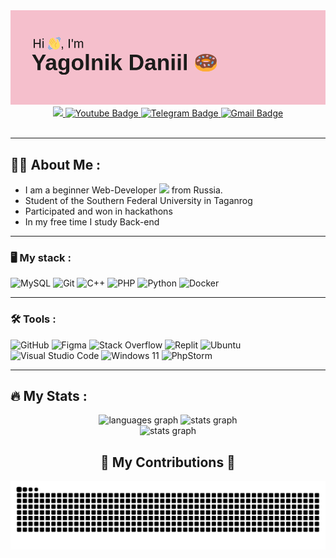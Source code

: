 <img src="https://github.com/bambutcha/bambutcha/blob/main/header.png" alt="banner">


<div id="badges" align="center">
  <a href="https://vk.com/denandyou">
    <img src="https://img.shields.io/badge/Vkontakte-0077B5?logo=VK&logoColor=white&style=for-the-badge" height="35"/>
  </a>
  <a href="https://www.youtube.com/channel/UCu2JkadXQ_2BM5_JAjIJzvA">
    <img src="https://img.shields.io/badge/YouTube-FF0000?style=for-the-badge&logo=youtube&logoColor=white" height="35" alt="Youtube Badge"/>
  </a>
  <a href="https://t.me/Alwaysxdroll">
    <img src="https://img.shields.io/badge/Telegram-blue?style=for-the-badge&logo=telegram&logoColor=white" height="35" alt="Telegram Badge"/>
  </a>
  <a href="mailto:stringdeity@gmail.com">
    <img src="https://img.shields.io/static/v1?message=Gmail&logo=gmail&label=&color=D14836&logoColor=white&labelColor=&style=for-the-badge" height="35" alt="Gmail Badge"/>
  </a>
  
</div>


<div id="viers" align="right">
  <img src="https://komarev.com/ghpvc/?username=bambutcha&style=flat-circle&color=red" alt=""/>
</div>


---

## :man_technologist: About Me :
- I am a beginner Web-Developer <img src="https://media.giphy.com/media/WUlplcMpOCEmTGBtBW/giphy.gif" width="26"> from Russia.
- Student of the Southern Federal University in Taganrog
- Participated and won in hackathons
- In my free time I study Back-end

---

### :desktop_computer: My stack :
![MySQL](https://img.shields.io/badge/mysql-4479A1.svg?style=for-the-badge&logo=mysql&logoColor=white) 
![Git](https://img.shields.io/badge/git-%23F05033.svg?style=for-the-badge&logo=git&logoColor=white)
![C++](https://img.shields.io/badge/c++-%2300599C.svg?style=for-the-badge&logo=c%2B%2B&logoColor=white)
![PHP](https://img.shields.io/badge/php-%23777BB4.svg?style=for-the-badge&logo=php&logoColor=white)
![Python](https://img.shields.io/badge/python-3670A0?style=for-the-badge&logo=python&logoColor=ffdd54)
![Docker](https://img.shields.io/badge/docker-%230db7ed.svg?style=for-the-badge&logo=docker&logoColor=white)


---

### :hammer_and_wrench: Tools :
![GitHub](https://img.shields.io/badge/github-%23121011.svg?style=for-the-badge&logo=github&logoColor=white)
![Figma](https://img.shields.io/badge/figma-%23F24E1E.svg?style=for-the-badge&logo=figma&logoColor=white)
![Stack Overflow](https://img.shields.io/badge/-Stackoverflow-FE7A16?style=for-the-badge&logo=stack-overflow&logoColor=white)
![Replit](https://img.shields.io/badge/Replit-DD1200?style=for-the-badge&logo=Replit&logoColor=white)
![Ubuntu](https://img.shields.io/badge/Ubuntu-E95420?style=for-the-badge&logo=ubuntu&logoColor=white)
![Visual Studio Code](https://img.shields.io/badge/Visual%20Studio%20Code-0078d7.svg?style=for-the-badge&logo=visual-studio-code&logoColor=white)
![Windows 11](https://img.shields.io/badge/Windows%2011-%230079d5.svg?style=for-the-badge&logo=Windows%2011&logoColor=white)
![PhpStorm](https://img.shields.io/badge/phpstorm-143?style=for-the-badge&logo=phpstorm&logoColor=white&color=black&labelColor=darkorchid)

---

## :fire: My Stats : 

<div align="center">
  <img src="https://github-readme-stats.vercel.app/api?username=bambutcha&show_icons=true&theme=dracula&border_radius=20" height="185" alt="languages graph"  />
  <img src="http://github-readme-streak-stats.herokuapp.com?user=bambutcha&theme=dracula&border_radius=20&mode=weekly&hide_border=false" height="155" alt="stats graph"  />
</div>


<div align="center">
  <img src="https://github-readme-stats.vercel.app/api/top-langs?username=bambutcha&locale=en&hide_title=false&layout=compact&card_width=320&langs_count=5&theme=dracula&hide_border=false&border_radius=20" height="170" alt="stats graph"  />
</div>

###


<div align="center">
  <h2>🐍 My Contributions 🐍</h2>
  <img src="https://raw.githubusercontent.com/bambutcha/bambutcha/output/snake.svg" alt="Snake animation" />
</div>

